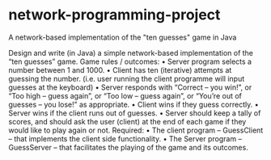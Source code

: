 # network-programming-project
A network-based implementation of the "ten guesses" game in Java

Design and write (in Java) a simple network-based 
implementation of the “ten guesses” game.
Game rules / outcomes:
• Server program selects a number between 1 and 1000.
• Client has ten (iterative) attempts at guessing the number.
(i.e. user running the client programme will input guesses at the keyboard)
• Server responds with “Correct – you win!”, or “Too high – guess again”, or
“Too low – guess again”, or “You’re out of guesses – you lose!” as 
appropriate.
• Client wins if they guess correctly.
• Server wins if the client runs out of guesses.
• Server should keep a tally of scores, and should ask the user (client) at the end 
of each game if they would like to play again or not.
Required:
• The client program – GuessClient – that implements the client side 
functionality.
• The Server program – GuessServer – that facilitates the playing of the game 
and its outcomes.
